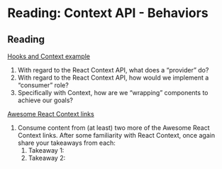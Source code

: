Reading: Context API - Behaviors
================================

Reading
-------

[Hooks and Context example](https://medium.com/swlh/snackbars-in-react-an-exercise-in-hooks-and-context-299b43fd2a2b)

1. With regard to the React Context API, what does a “provider” do?
2. With regard to the React Context API, how would we implement a “consumer” role?
3. Specifically with Context, how are we “wrapping” components to achieve our goals?

[Awesome React Context links](https://github.com/diegohaz/awesome-react-context)

1. Consume content from (at least) two more of the Awesome React Context links. After some familiarity with React Context, once again share your takeaways from each:
    1. Takeaway 1:
    2. Takeaway 2: